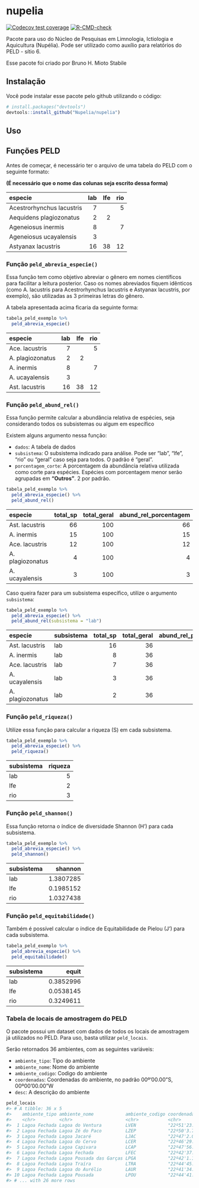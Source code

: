 
<!-- README.md is generated from README.Rmd. Please edit that file -->

# nupelia

<!-- badges: start -->

[![Codecov test
coverage](https://codecov.io/gh/Nupelia/nupelia/branch/master/graph/badge.svg)](https://app.codecov.io/gh/Nupelia/nupelia?branch=master)
[![R-CMD-check](https://github.com/Nupelia/nupelia/actions/workflows/R-CMD-check.yaml/badge.svg)](https://github.com/Nupelia/nupelia/actions/workflows/R-CMD-check.yaml)
<!-- badges: end -->

Pacote para uso do Núcleo de Pesquisas em Limnologia, Ictiologia e
Aquicultura (Nupélia). Pode ser utilizado como auxílio para relatórios
do PELD - sítio 6.

Esse pacote foi criado por Bruno H. Mioto Stabile

## Instalação

Você pode instalar esse pacote pelo github utilizando o código:

``` r
# install.packages("devtools")
devtools::install_github("Nupelia/nupelia")
```

## Uso

## Funções PELD

Antes de começar, é necessário ter o arquivo de uma tabela do PELD com o
seguinte formato:

**(É necessário que o nome das colunas seja escrito dessa forma)**

| especie                   | lab | lfe | rio |
|:--------------------------|----:|----:|----:|
| Acestrorhynchus lacustris |   7 |     |   5 |
| Aequidens plagiozonatus   |   2 |   2 |     |
| Ageneiosus inermis        |   8 |     |   7 |
| Ageneiosus ucayalensis    |   3 |     |     |
| Astyanax lacustris        |  16 |  38 |  12 |

### Função `peld_abrevia_especie()`

Essa função tem como objetivo abreviar o gênero em nomes científicos
para facilitar a leitura posterior. Caso os nomes abreviados fiquem
idênticos (como A. lacustris para Acestrorhynchus lacustris e Astyanax
lacustris, por exemplo), são utilizadas as 3 primeiras letras do gênero.

A tabela apresentada acima ficaria da seguinte forma:

``` r
tabela_peld_exemplo %>% 
  peld_abrevia_especie()
```

| especie          | lab | lfe | rio |
|:-----------------|----:|----:|----:|
| Ace. lacustris   |   7 |     |   5 |
| A. plagiozonatus |   2 |   2 |     |
| A. inermis       |   8 |     |   7 |
| A. ucayalensis   |   3 |     |     |
| Ast. lacustris   |  16 |  38 |  12 |

### Função `peld_abund_rel()`

Essa função permite calcular a abundância relativa de espécies, seja
considerando todos os subsistemas ou algum em específico

Existem alguns argumento nessa função:

-   `dados`: A tabela de dados
-   `subsistema`: O subsistema indicado para análise. Pode ser “lab”,
    “lfe”, “rio” ou “geral” caso seja para todos. O padrão é “geral”.
-   `porcentagem_corte`: A porcentagem da abundância relativa utilizada
    como corte para espécies. Espécies com porcentagem menor serão
    agrupadas em **“Outros”**. 2 por padrão.

``` r
tabela_peld_exemplo %>% 
  peld_abrevia_especie() %>% 
  peld_abund_rel()
```

| especie          | total_sp | total_geral | abund_rel_porcentagem |
|:-----------------|---------:|------------:|----------------------:|
| Ast. lacustris   |       66 |         100 |                    66 |
| A. inermis       |       15 |         100 |                    15 |
| Ace. lacustris   |       12 |         100 |                    12 |
| A. plagiozonatus |        4 |         100 |                     4 |
| A. ucayalensis   |        3 |         100 |                     3 |

Caso queira fazer para um subsistema específico, utilize o argumento
`subsistema`:

``` r
tabela_peld_exemplo %>% 
  peld_abrevia_especie() %>% 
  peld_abund_rel(subsistema = "lab")
```

| especie          | subsistema | total_sp | total_geral | abund_rel_porcentagem |
|:-----------------|:-----------|---------:|------------:|----------------------:|
| Ast. lacustris   | lab        |       16 |          36 |                 44.44 |
| A. inermis       | lab        |        8 |          36 |                 22.22 |
| Ace. lacustris   | lab        |        7 |          36 |                 19.44 |
| A. ucayalensis   | lab        |        3 |          36 |                  8.33 |
| A. plagiozonatus | lab        |        2 |          36 |                  5.56 |

### Função `peld_riqueza()`

Utilize essa função para calcular a riqueza (S) em cada subsistema.

``` r
tabela_peld_exemplo %>% 
  peld_abrevia_especie() %>% 
  peld_riqueza()
```

| subsistema | riqueza |
|:-----------|--------:|
| lab        |       5 |
| lfe        |       2 |
| rio        |       3 |

### Função `peld_shannon()`

Essa função retorna o índice de diversidade Shannon (H’) para cada
subsistema.

``` r
tabela_peld_exemplo %>% 
  peld_abrevia_especie() %>% 
  peld_shannon()
```

| subsistema |   shannon |
|:-----------|----------:|
| lab        | 1.3807285 |
| lfe        | 0.1985152 |
| rio        | 1.0327438 |

### Função `peld_equitabilidade()`

Também é possível calcular o índice de Equitabilidade de Pielou (J’)
para cada subsistema.

``` r
tabela_peld_exemplo %>% 
  peld_abrevia_especie() %>% 
  peld_equitabilidade()
```

| subsistema |     equit |
|:-----------|----------:|
| lab        | 0.3852996 |
| lfe        | 0.0538145 |
| rio        | 0.3249611 |

### Tabela de locais de amostragem do PELD

O pacote possui um dataset com dados de todos os locais de amostragem já
utilizados no PELD. Para uso, basta utilizar `peld_locais`.

Serão retornados 36 ambientes, com as seguintes variáveis:

-   `ambiente_tipo`: Tipo do ambiente
-   `ambiente_nome`: Nome do ambiente
-   `ambiente_codigo`: Codigo do ambiente
-   `coordenadas`: Coordenadas do ambiente, no padrão 00º’00.00”S,
    00º00’00.00”W
-   `desc`: A descrição do ambiente

``` r
peld_locais
#> # A tibble: 36 x 5
#>    ambiente_tipo ambiente_nome            ambiente_codigo coordenada       desc 
#>    <chr>         <chr>                    <chr>           <chr>            <chr>
#>  1 Lagoa Fechada Lagoa do Ventura         LVEN            "22º51'23.7\"S,~ Lago~
#>  2 Lagoa Fechada Lagoa Zé do Paco         LZEP            "22º50'3.72\"S,~ Lago~
#>  3 Lagoa Fechada Lagoa Jacaré             LJAC            "22º47'2.04\"S,~ Lago~
#>  4 Lagoa Fechada Lagoa do Cervo           LCER            "22º46'29.58\"S~ Lago~
#>  5 Lagoa Fechada Lagoa Capivara           LCAP            "22º47'56.52\"S~ Com ~
#>  6 Lagoa Fechada Lagoa Fechada            LFEC            "22º42'37.92\"S~ Lago~
#>  7 Lagoa Fechada Lagoa Pousada das Garças LPGA            "22º42'1.14\"S,~ Lago~
#>  8 Lagoa Fechada Lagoa Traíra             LTRA            "22º44'45.6\"S,~ Pequ~
#>  9 Lagoa Fechada Lagoa do Aurélio         LAUR            "22º41'34.68\"S~ Pequ~
#> 10 Lagoa Fechada Lagoa Pousada            LPOU            "22º44'41.76\"S~ Loca~
#> # ... with 26 more rows
```
